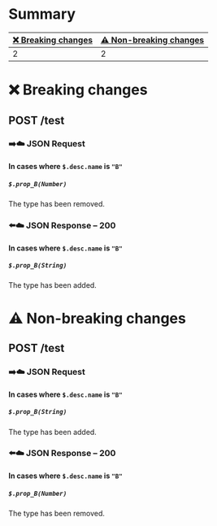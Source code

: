 # Summary

| [❌ Breaking changes](#breaking-changes) | [⚠️ Non-breaking changes](#non-breaking-changes) |
|------------------------------------------|--------------------------------------------------|
| 2                                        | 2                                                |

# <span id="breaking-changes"></span>❌ Breaking changes

## **POST** /test

### ➡️☁️ JSON Request

#### In cases where `$.desc.name` is `"B"`

##### `$.prop_B(Number)`

The type has been removed.

### ⬅️☁️ JSON Response – 200

#### In cases where `$.desc.name` is `"B"`

##### `$.prop_B(String)`

The type has been added.

# <span id="non-breaking-changes"></span>⚠️ Non-breaking changes

## **POST** /test

### ➡️☁️ JSON Request

#### In cases where `$.desc.name` is `"B"`

##### `$.prop_B(String)`

The type has been added.

### ⬅️☁️ JSON Response – 200

#### In cases where `$.desc.name` is `"B"`

##### `$.prop_B(Number)`

The type has been removed.
